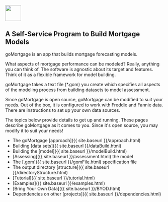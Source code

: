 
<div style="text-align: left;">
  <img src="{{ site.baseurl }}/images/vee1c.png" width="50" height="50" />
</div>

## A Self-Service Program to Build Mortgage Models

goMortgage is an app that builds mortgage forecasting models.

What aspects of mortgage performance can be modeled? Really, anything you can think of.  The software
is agnostic about its target and features. Think of it as a flexible framework for model building.

goMortgage takes a text file (*.gom) you create which specifies all aspects of the modeling process
from building datasets to model assessment.

Since goMortgage is open source, goMortgage can be modified to suit your needs.
Out of the box, it is configured to work with Freddie and Fannie data. There are
instructions to set up your own data sources. 

The topics below provide details to get up and running.  These pages describe goMortgage as it
comes to you.  Since it's open source, you may modify it to suit your needs!

- The goMortgage [approach]({{ site.baseurl }}/approach.html)
- Building [data sets]({{ site.baseurl }}/dataBuild.html)
- Building the [model]({{ site.baseurl }}/modelBuild.html)
- [Assessing]({{ site.baseurl }}/assessment.html) the model
- The [.gom]({{ site.baseurl }}/gomFile.html) specification file
- The output directory [structure]({{ site.baseurl }}/directoryStructure.html)
- [Tutorial]({{ site.baseurl }}/tutorial.html)
- [Examples]({{ site.baseurl }}/examples.html)
- [Bring Your Own Data]({{ site.baseurl }}/BYOD.html)
- Dependencies on other [projects]({{ site.baseurl }}/dependencies.html)


